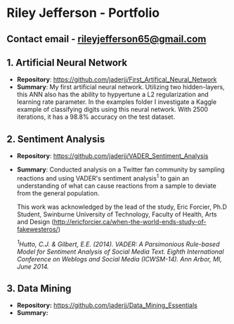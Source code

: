 # Riley Jefferson - Portfolio
## Contact email - rileyjefferson65@gmail.com

## 1. Artificial Neural Network
- **Repository**: https://github.com/jaderjj/First_Artifical_Neural_Network
- **Summary**: My first artificial neural network. Utilizing two hidden-layers, this ANN also has the ability to hypyertune a L2 regularization and learning rate parameter. In the examples folder I investigate a Kaggle example of classifying digits using this neural network. With 2500 iterations, it has a 98.8% accuracy on the test dataset.


## 2. Sentiment Analysis
- **Repository**: https://github.com/jaderjj/VADER_Sentiment_Analysis
- **Summary**: Conducted analysis on a Twitter fan community by sampling reactions and using VADER's sentiment analysis<sup>1</sup> to gain an understanding of what can cause reactions from a sample to deviate from the general population.

  This work was acknowledged by the lead of the study, Eric Forcier, Ph.D Student, Swinburne University of Technology, Faculty of Health, Arts and Design (http://ericforcier.ca/when-the-world-ends-study-of-fakewesteros/)

  *<sup>1</sup>Hutto, C.J. & Gilbert, E.E. (2014). VADER: A Parsimonious Rule-based Model for Sentiment Analysis of Social Media Text. Eighth International Conference on Weblogs and Social Media (ICWSM-14). Ann Arbor, MI, June 2014.*

## 3. Data Mining
- **Repository:** https://github.com/jaderjj/Data_Mining_Essentials
- **Summary:**
